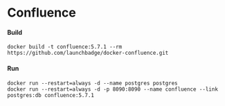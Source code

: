 # Confluence

#### Build

```
docker build -t confluence:5.7.1 --rm https://github.com/launchbadge/docker-confluence.git
```

#### Run

```
docker run --restart=always -d --name postgres postgres
docker run --restart=always -d -p 8090:8090 --name confluence --link postgres:db confluence:5.7.1
```
